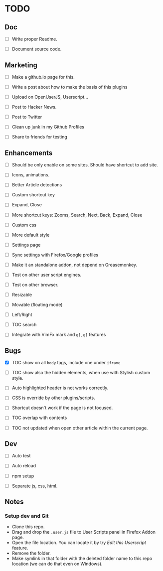 TODO
=====


Doc
---

- [ ] Write proper Readme.
- [ ] Document source code.


Marketing
---------

- [ ] Make a github.io page for this.
- [ ] Write a post about how to make the basis of this plugins
- [ ] Upload on OpenUserJS, Userscript...
- [ ] Post to Hacker News.
- [ ] Post to Twitter
- [ ] Clean up junk in my Github Profiles
- [ ] Share to friends for testing


Enhancements
------------

- [ ] Should be only enable on some sites. Should have shortcut to add site.
- [ ] Icons, animations.
- [ ] Better Article detections
- [ ] Custom shortcut key
- [ ] Expand, Close
- [ ] More shortcut keys: Zooms, Search, Next, Back, Expand, Close
- [ ] Custom css
- [ ] More default style
- [ ] Settings page
- [ ] Sync settings with Firefox/Google profiles
- [ ] Make it an standalone addon, not depend on Greasemonkey.
- [ ] Test on other user script engines.
- [ ] Test on other browser.
- [ ] Resizable
- [ ] Movable (floating mode)
- [ ] Left/Right
- [ ] TOC search
- [ ] Integrate with VimFx mark and `g[`, `g]` features


Bugs
----

- [x] TOC show on all `body` tags, include one under `iframe`
- [ ] TOC show also the hidden elements, when use with Stylish custom style.
- [ ] Auto highlighted header is not works correctly.
- [ ] CSS is override by other plugins/scripts.
- [ ] Shortcut doesn't work if the page is not focused.
- [ ] TOC overlap with contents
- [ ] TOC not updated when open other article within the current page.


Dev
---

- [ ] Auto test
- [ ] Auto reload
- [ ] npm setup
- [ ] Separate js, css, html.


Notes
-----

### Setup dev and Git

- Clone this repo.
- Drag and drop the `.user.js` file to User Scripts panel in Firefox Addon page.
- Open the file location. You can locate it by try _Edit this Userscript_ feature.
- Remove the folder.
- Make symlink in that folder with the deleted folder name to this repo location (we can do that even on Windows).
